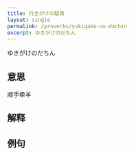 ```yaml
---
title: 行きがけの駄賃
layout: single
permalink: /proverbs/yukigake-no-dachin
excerpt: ゆきがけのだちん
---
```


ゆきがけのだちん

## 意思

顺手牵羊

## 解释

## 例句

